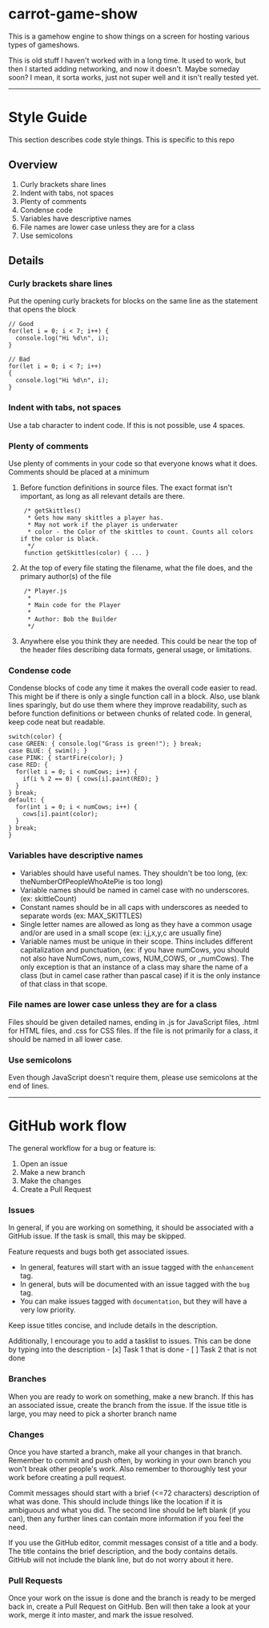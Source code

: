 # carrot-game-show

This is a gamehow engine to show things on a screen for hosting various types of gameshows.

This is old stuff I haven't worked with in a long time. It used to work, but then I started adding networking, and now it doesn't. Maybe someday soon?
I mean, it sorta works, just not super well and it isn't really tested yet.

---
# Style Guide
This section describes code style things. This is specific to this repo

## Overview
1. Curly brackets share lines
1. Indent with tabs, not spaces
1. Plenty of comments
1. Condense code
1. Variables have descriptive names
1. File names are lower case unless they are for a class
1. Use semicolons

## Details

### Curly brackets share lines
Put the opening curly brackets for blocks on the same line as the statement that opens the block

    // Good
    for(let i = 0; i < 7; i++) {
      console.log("Hi %d\n", i);
    }

    // Bad
    for(let i = 0; i < 7; i++)
    {
      console.log("Hi %d\n", i);
    }

### Indent with tabs, not spaces
Use a tab character to indent code. If this is not possible, use 4 spaces.

### Plenty of comments
Use plenty of comments in your code so that everyone knows what it does. Comments should be placed at a minimum

1. Before function definitions in source files. The exact format isn't important, as long as all relevant details are there.

        /* getSkittles()
         * Gets how many skittles a player has.
         * May not work if the player is underwater
         * color - the Color of the skittles to count. Counts all colors if the color is black.
         */
        function getSkittles(color) { ... }

1. At the top of every file stating the filename, what the file does, and the primary author(s) of the file

        /* Player.js
         *
         * Main code for the Player
         *
         * Author: Bob the Builder
         */

1. Anywhere else you think they are needed. This could be near the top of the header files describing data formats, general usage, or limitations.

### Condense code
Condense blocks of code any time it makes the overall code easier to read. This might be if there is only a single function call in a block. Also, use blank lines sparingly, but do use them where they improve readability, such as before function definitions or between chunks of related code. In general, keep code neat but readable.

    switch(color) {
    case GREEN: { console.log("Grass is green!"); } break;
    case BLUE: { swim(); }
    case PINK: { startFire(color); }
    case RED: {
      for(let i = 0; i < numCows; i++) {
        if(i % 2 == 0) { cows[i].paint(RED); }
      }
    } break;
    default: {
      for(int i = 0; i < numCows; i++) {
        cows[i].paint(color);
      }
    } break;
    }
### Variables have descriptive names
* Variables should have useful names. They shouldn't be too long, (ex: theNumberOfPeopleWhoAtePie is too long)
* Variable names should be named in camel case with no underscores. (ex: skittleCount)
* Constant names should be in all caps with underscores as needed to separate words (ex: MAX_SKITTLES)
* Single letter names are allowed as long as they have a common usage and/or are used in a small scope (ex: i,j,x,y,c are usually fine)
* Variable names must be unique in their scope. Thins includes different capitalization and punctuation, (ex: if you have numCows, you should not also have NumCows, num_cows, NUM_COWS, or _numCows). The only exception is that an instance of a class may share the name of a class (but in camel case rather than pascal case) if it is the only instance of that class in that scope.

### File names are lower case unless they are for a class
Files should be given detailed names, ending in .js for JavaScript files, .html for HTML files, and .css for CSS files. If the file is not primarily for a class, it should be named in all lower case.

### Use semicolons
Even though JavaScript doesn't require them, please use semicolons at the end of lines.

---
# GitHub work flow

The general workflow for a bug or feature is:
1. Open an issue
1. Make a new branch
1. Make the changes
1. Create a Pull Request

### Issues
In general, if you are working on something, it should be associated with a GitHub issue. If the task is small, this may be skipped.

Feature requests and bugs both get associated issues.

* In general, features will start with an issue tagged with the `enhancement` tag.
* In general, buts will be documented with an issue tagged with the `bug` tag.
* You can make issues tagged with `documentation`, but they will have a very low priority.

Keep issue titles concise, and include details in the description.

Additionally, I encourage you to add a tasklist to issues. This can be done by typing into the description
    - [x] Task 1 that is done
    - [ ] Task 2 that is not done

### Branches
When you are ready to work on something, make a new branch. If this has an associated issue, create the branch from the issue. If the issue title is large, you may need to pick a shorter branch name

### Changes
Once you have started a branch, make all your changes in that branch. Remember to commit and push often, by working in your own branch you won't break other people's work. Also remember to thoroughly test your work before creating a pull request.

Commit messages should start with a brief (<=72 characters) description of what was done. This should include things like the location if it is ambiguous and what you did. The second line should be left blank (if you can), then any further lines can contain more information if you feel the need.

If you use the GitHub editor, commit messages consist of a title and a body. The title contains the brief description, and the body contains details. GitHub will not include the blank line, but do not worry about it here.

### Pull Requests
Once your work on the issue is done and the branch is ready to be merged back in, create a Pull Request on GitHub. Ben will then take a look at your work, merge it into master, and mark the issue resolved.
